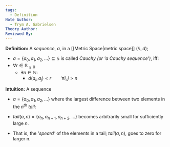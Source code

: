 ```yaml
---
tags:
  - Definition
Note Author:
  - Trym A. Gabrielsen
Theory Author: 
Reviewed By:
---
```

**Definition:**
A *sequence*, $a$, in a [[Metric Space|metric space]] $(\mathbb{S},d)$;
- $a=\{a_{0},a_{1},a_{2},\dots\} \subseteq \mathbb{S}$
 is called *Cauchy* *(or 'a Cauchy sequence')*, iff:
- $\forall r \in \mathbb{R}_{\geq0}$
	- $\exists n\in \mathbb{N}:$
		- $d(a_{i},a_{j}) < r \qquad \forall i,j > n$



**Intuition:**
A sequence 
- $a=\{a_{0},a_{1},a_{2},\dots\}$ 
where the largest difference between two elements in the $n^{th}$ *tail*:
- $tail(a,n) = \{a_{n},a_{n+1},a_{n+2},\dots\}$ 
becomes arbitrarily small for sufficiently large $n$.

- That is, the *'speard'* of the elements in a tail; $tail(a,n)$, goes to zero for larger n. 